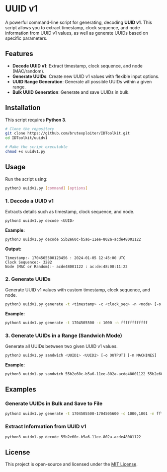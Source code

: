 # UUID v1

A powerful command-line script for generating, decoding **UUID v1**. This script allows you to extract timestamp, clock sequence, and node information from UUID v1 values, as well as generate UUIDs based on specific parameters.

## Features
- **Decode UUID v1**: Extract timestamp, clock sequence, and node (MAC/random).
- **Generate UUIDs**: Create new UUID v1 values with flexible input options.
- **UUID Range Generation**: Generate all possible UUIDs within a given range.
- **Bulk UUID Generation**: Generate and save UUIDs in bulk.

## Installation
This script requires **Python 3**.

```bash
# Clone the repository
git clone https://github.com/brutexploiter/IDToolkit.git
cd IDToolkit/uuidv1

# Make the script executable
chmod +x uuidv1.py
```

## Usage
Run the script using:
```bash
python3 uuidv1.py [command] [options]
```

### **1. Decode a UUID v1**
Extracts details such as timestamp, clock sequence, and node.
```bash
python3 uuidv1.py decode <UUID>
```
**Example:**
```bash
python3 uuidv1.py decode 55b2e60c-b5a6-11ee-802a-acde48001122
```
**Output:**
```
Timestamp:- 1704505500123456 : 2024-01-05 12:45:00 UTC
Clock Sequence:- 3282
Node (MAC or Random):- acde48001122 : ac:de:48:00:11:22
```

### **2. Generate UUIDs**
Generate UUID v1 values with custom timestamp, clock sequence, and node.
```bash
python3 uuidv1.py generate -t <timestamp> -c <clock_seq> -n <node> [-o output_file]
```
**Example:**
```bash
python3 uuidv1.py generate -t 1704505500 -c 1000 -n ffffffffffff
```

### **3. Generate UUIDs in a Range (Sandwich Mode)**
Generate all UUIDs between two given UUID v1 values.
```bash
python3 uuidv1.py sandwich <UUID1> <UUID2> [-o OUTPUT] [-m MACHINES]
```
**Example:**
```bash
python3 uuidv1.py sandwich 55b2e60c-b5a6-11ee-802a-acde48001122 55b2e60d-b5a6-11ee-802a-acde480011ff -o uuid_range.txt
```

## Examples
### **Generate UUIDs in Bulk and Save to File**
```bash
python3 uuidv1.py generate -t 1704505500-1704505600 -c 1000,1001 -n ffffffffffff -o uuids.txt
```

### **Extract Information from UUID v1**
```bash
python3 uuidv1.py decode 55b2e60c-b5a6-11ee-802a-acde48001122
```

## License
This project is open-source and licensed under the [MIT License](LICENSE).
